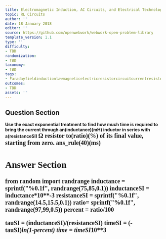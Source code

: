 ```yaml
---
title: Electromagnetic Induction, AC Circuits, and Electrical Technologies
topic: RL Circuits
author: ''
date: 18 January 2018
editor: ''
source: https://github.com/openwebwork/webwork-open-problem-library
template_version: 1.1
type: ''
difficulty:
- TBD
randomization:
- TBD
taxonomy:
- TBD
tags:
- Faradayfieldinductionlawmagneticelectricresistorcircuitcurrentresistor
outcomes:
- TBD
assets: ''
---
```


## Question Section 

<b>
Use the exact exponential treatment to find how much time is required to bring the current through an(inductance)(mH) inductor in series with a(resistanceSI) <span style="font-family: 'Times'; font-size: 20px";>&Omega;<span> resistor to(ratio)(%) of its final value, starting from zero.
ans_rule(40)(ms)



## Answer Section

from random import randrange
inductance = sprintf("%0.1f", randrange(75,85,0.1))
inductanceSI = inductance*10**-3
resistanceSI = sprintf("%0.1f", randrange(14.5,15.5,0.1))
ratio= sprintf("%0.1f", randrange(97,99,0.5))
percent = ratio/100

tauSI = (inductanceSI)/(resistanceSI)
timeSI = (-tauSI)*ln(1-percent)
time = timeSI*10**3